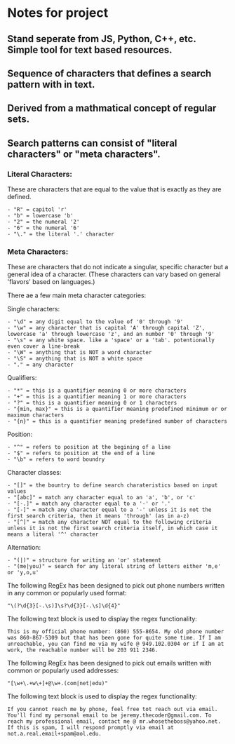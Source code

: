 # Notes for project

## Stand seperate from JS, Python, C++, etc. Simple tool for text based resources.

## Sequence of characters that defines a search pattern with in text.

## Derived from a mathmatical concept of regular sets.

## Search patterns can consist of "literal characters" or "meta characters".

### Literal Characters:
These are characters that are equal to the value that is exactly as they are defined. 

    - "R" = capitol 'r'
    - "b" = lowercase 'b'
    - "2" = the numeral '2'
    - "6" = the numeral '6'
    - "\." = the literal '.' character

### Meta Characters:
These are characters that do not indicate a singular, specific character but a general idea of a character. (These characters can vary based on general 'flavors' based on languages.)

There ae a few main meta character categories:

Single characters:

    - "\d" = any digit equal to the value of '0' through '9'
    - "\w" = any character that is capital 'A' through capital 'Z', lowercase 'a' through lowercase 'z', and an number '0' through '9'
    - "\s" = any white space. like a 'space' or a 'tab'. potentionally even cover a line-break 
    - "\W" = anything that is NOT a word character
    - "\S" = anything that is NOT a white space
    - "." = any character

Qualifiers:

    - "*" = this is a quantifier meaning 0 or more characters
    - "+" = this is a quantifier meaning 1 or more characters
    - "?" = this is a quantifier meaning 0 or 1 characters
    - "{min, max}" = this is a quantifier meaning predefined minimum or or maximum characters
    - "{n}" = this is a quantifier meaning predefined number of characters

Position:

    - "^" = refers to position at the begining of a line
    - "$" = refers to position at the end of a line
    - "\b" = refers to word boundry

Character classes:

    - "[]" = the bountry to define search charateristics based on input values
    - "[abc]" = match any character equal to an 'a', 'b', or 'c'
    - "[-.]" = match any character equal to a '-' or '.'
    - "[-]" = match any character equal to a '-' unless it is not the first search criteria, then it means 'through' (as in a-z)
    - "[^]" = match any character NOT equal to the following criteria unless it is not the first search criteria itself, in which case it means a literal '^' character

Alternation:

    - "(|)" = structure for writing an 'or' statement
    - "(me|you)" = search for any literal string of letters either 'm,e' or 'y,o,u'


The following RegEx has been designed to pick out phone numbers written in any common or popularly used format:

    "\(?\d{3}[-.\s)]\s?\d{3}[-.\s]\d{4}"

The following text block is used to display the regex functionality:

    This is my official phone number: (860) 555-8654. My old phone number was 860-867-5309 but that has been gone for quite some time. If I am unreachable, you can find me via my wife @ 949.102.0304 or if I am at work, the reachable number will be 203 911 2346.

The following RegEx has been designed to pick out emails written with common or popularly used addresses:

    "[\w+\.+w\+]+@\w+.(com|net|edu)"

The following text block is used to display the regex functionality:

    If you cannot reach me by phone, feel free tot reach out via email. You'll find my personal email to be jeremy.thecoder@gmail.com. To reach my professional email, contact me @ mr.whosetheboss@yahoo.net. If this is spam, I will respond promptly via email at not.a.real.email+spam@aol.edu.